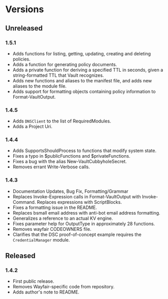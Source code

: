 
# Versions

## Unreleased

### 1.5.1
* Adds functions for listing, getting, updating, creating and deleting policies.
* Adds a function for generating policy documents.
* Adds a private function for deriving a specified TTL in seconds, given a string-formatted TTL that Vault recognizes.
* Adds new functions and aliases to the manifest file, and adds new aliases to the module file.
* Adds support for formatting objects containing policy information to Format-VaultOutput.

### 1.4.5
* Adds `DNSClient` to the list of RequiredModules.
* Adds a Project Uri.

### 1.4.4
* Adds SupportsShouldProcess to functions that modify system state.
* Fixes a typo in $publicFunctions and $privateFunctions.
* Fixes a bug with the alias New-VaultCubbyholeSecret.
* Removes errant Write-Verbose calls.

### 1.4.3
* Documentation Updates, Bug Fix, Formatting/Grammar
* Replaces Invoke-Expression calls in Format-VaultOutput with Invoke-Command. Replaces expressions with ScriptBlocks.
* Fixes a formatting issue in the README.
* Replaces bsmall email address with anti-bot email address formatting.
* Generalizes a reference to an actual KV engine.
* Fixes parameter help for OutputType in approximately 28 functions.
* Removes wayfair CODEOWNERS file.
* Clarifies that the DSC proof-of-concept example requires the `CredentialManager` module.

## Released

### 1.4.2

* First public release.
* Removes Wayfair-specific code from repository.
* Adds author's note to README.